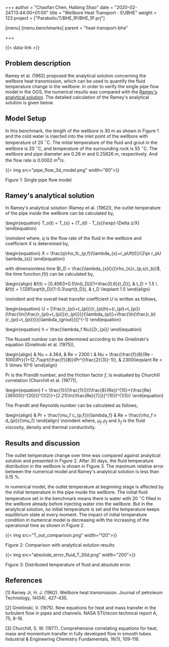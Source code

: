 +++
author = "Chaofan Chen, Haibing Shao"
date = "2020-02-24T13:44:00+01:00"
title = "Wellbore Heat Transport - EUBHE"
weight = 123
project = ["Parabolic/T/BHE_1P/BHE_1P.prj"]

[menu]
  [menu.benchmarks]
    parent = "heat-transport-bhe"

+++

{{< data-link >}}

## Problem description

Ramey et al. (1962) proposed the analytical solution concerning the wellbore heat transmission, which can be used to quantify the fluid temperature change in the wellbore. In order to verify the single pipe flow model in the OGS, the numerical results was compared with the [Ramey's analytical solution](Analytical_wellbore_heat_transport.zip). The detailed calculation of the Ramey's analytical solution is given below.

## Model Setup

In this benchmark, the length of the wellbore is 30 m as shown in Figure 1 and the cold water is injected into the inlet point of the wellbore with temperature of 20 $^{\circ}$C. The initial temperature of the fluid and grout in the wellbore is 20 $^{\circ}$C, and temperature of the surrounding rock is 55 $^{\circ}$C. The wellbore and pipe diameter are 0.28 m and 0.25826 m, respectively. And the flow rate is 0.0002 $m^3/s$.

{{< img src="pipe_flow_3d_model.png" width="80">}}

Figure 1: Single pipe flow model

## Ramey's analytical solution

In Ramey's analytical solution (Ramey et al. (1962)), the outlet temperature of the pipe inside the wellbore can be calculated by,

\begin{equation}
    T_o(t) = T_{s} + (T_i(t) - T_{s})\exp(-\Delta z/X)
\end{equation}

\noindent where, $q$ is the flow rate of the fluid in the wellbore and coefficient $X$ is determined by,

\begin{equation}
    X = \frac{q\rho_fc_{p,f}(\lambda_{s}+r_pUf(t))}{2\pi r_pU \lambda_{s}}
\end{equation}

with dimensionless time $t_D = \frac{\lambda_{s}t}{(\rho_{s}c_{p,s}r_b)}$, the time function $f(t)$ can be calculated by,

\begin{align}
    &f(t) = [0.4063+0.5\ln(t_D)][1+\frac{0.6}{t_D}], & t_D > 1.5
    \\
    &f(t) = 1.1281\sqrt{t_D}(1-0.3\sqrt{t_D}), & t_D \leqslant 1.5
\end{align}

\noindent and the overall heat transfer coefficient $U$ is written as follows,

\begin{equation}
    U = [\frac{r_{pi}+t_{pi}}{r_{pi}h}+(r_{pi}+t_{pi})(\frac{\ln{\frac{r_{pi}+t_{pi}}{r_{pi}}}}{\lambda_{pi}}+\frac{\ln{\frac{r_b}{r_{pi}+t_{pi}}}}{\lambda_{grout}})]^{-1}
\end{equation}

\begin{equation}
    h = \frac{\lambda_f Nu}{2r_{pi}}
\end{equation}

The Nusselt number can be determined according to the Gnielinski's equation (Gnielinski et al. (1975)),

\begin{align}
    & Nu = 4.364, & Re < 2300 \\
    & Nu = \frac{\frac{f}{8}(Re - 1000)Pr}{1+12.7\sqrt{\frac{f}{8}}(Pr^{\frac{2}{3}}-1)}, &  2300\leqslant Re < 5 \times 10^6
\end{align}

Pr is the Prandtl number, and the friction factor $f$, is evaluated by Churchill correlation (Churchill et al. (1977)),

\begin{equation}
    f = \frac{1}{(\frac{1}{[((\frac{8}{Re})^{10}+(\frac{Re}{36500})^{20})]^{1/2}}+[2.21(\ln{\frac{Re}{7}})]^{10})^{1/5}}
\end{equation}

The Prandtl and Reynolds number can be calculated as follows,

\begin{align}
    & Pr = \frac{\mu_f c_{p,f}}{\lambda_f}
    & Re = \frac{\rho_f v d_{pi}}{\mu_f}
\end{align}
\noindent where, $\mu_f, \rho_f$ and $\lambda_f$ is the fluid viscosity, density and thermal conductivity.

## Results and discussion

The outlet temperature change over time was compared against analytical solution and presented in Figure 2. After 30 days, the fluid temperature distribution in the wellbore is shown in Figure 3. The maximum relative error between the numerical model and Ramey's analytical solution is less than 0.15 \%.

In numerical model, the outlet temperature at beginning stage is affected by the initial temperature in the pipe inside the wellbore. The initial fluid temperature set in the benchmark means there is water with 20 $^{\circ}$C filled in the wellbore already before injecting water into the wellbore. But in the analytical solution, no initial temperature is set and the temperature keeps equilibrium state at every moment. The impact of initial temperature condition in numerical model is decreasing with the increasing of the operational time as shown in Figure 2.

{{< img src="T_out_comparison.png" width="120">}}

Figure 2: Comparison with analytical solution results

{{< img src="absolute_error_fluid_T_30d.png" width="200">}}

Figure 3: Distributed temperature of fluid and absolute error.

## References

<!-- vale off -->

[1] Ramey Jr, H. J. (1962). Wellbore heat transmission. Journal of petroleum Technology, 14(04), 427-435.

[2] Gnielinski, V. (1975). New equations for heat and mass transfer in the turbulent flow in pipes and channels. NASA STI/recon technical report A, 75, 8-16.

[3] Churchill, S. W. (1977). Comprehensive correlating equations for heat, mass and momentum transfer in fully developed flow in smooth tubes. Industrial & Engineering Chemistry Fundamentals, 16(1), 109-116.

<!-- vale on -->
